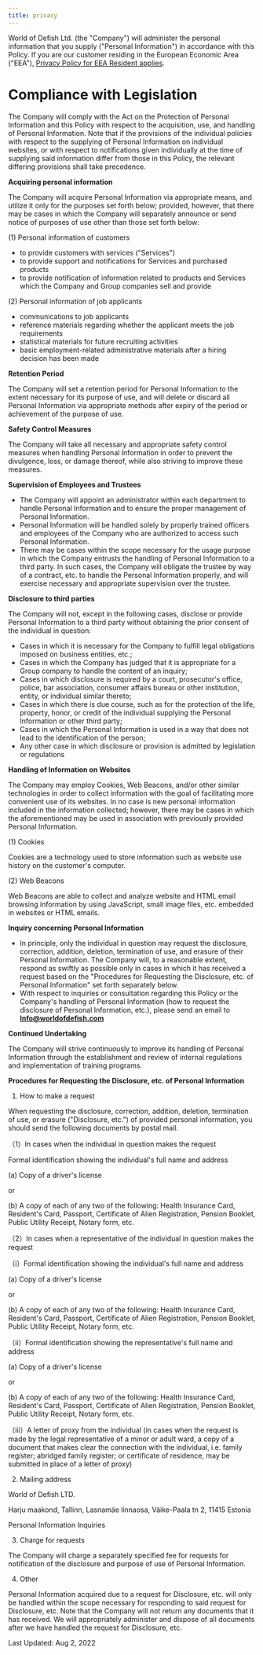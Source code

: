 ```yaml
---
title: privacy
---
```

<!--StartFragment-->

World of Defish Ltd. (the "Company") will administer the personal information that you supply ("Personal Information") in accordance with this Policy. If you are our customer residing in the European Economic Area ("EEA"), [Privacy Policy for EEA Resident applies](https://translate.google.com.ua/). 

# Compliance with Legislation

 The Company will comply with the Act on the Protection of Personal Information and this Policy with respect to the acquisition, use, and handling of Personal Information. Note that if the provisions of the individual policies with respect to the supplying of Personal Information on individual websites, or with respect to notifications given individually at the time of supplying said information differ from those in this Policy, the relevant differing provisions shall take precedence.

**Acquiring personal information** 

The Company will acquire Personal Information via appropriate means, and utilize it only for the purposes set forth below; provided, however, that there may be cases in which the Company will separately announce or send notice of purposes of use other than those set forth below: 

(1) Personal information of customers

* to provide customers with services ("Services")
* to provide support and notifications for Services and purchased products
* to provide notification of information related to products and Services which the Company and Group companies sell and provide



(2) Personal information of job applicants 

* communications to job applicants 
* reference materials regarding whether the applicant meets the job requirements
* statistical materials for future recruiting activities
* basic employment-related administrative materials after a hiring decision has been made



**Retention Period** 

The Company will set a retention period for Personal Information to the extent necessary for its purpose of use, and will delete or discard all Personal Information via appropriate methods after expiry of the period or achievement of the purpose of use. 

**Safety Control Measures** 

The Company will take all necessary and appropriate safety control measures when handling Personal Information in order to prevent the divulgence, loss, or damage thereof, while also striving to improve these measures. 

**Supervision of Employees and Trustees** 

* The Company will appoint an administrator within each department to handle Personal Information and to ensure the proper management of Personal Information. 
* Personal Information will be handled solely by properly trained officers and employees of the Company who are authorized to access such Personal Information.
* There may be cases within the scope necessary for the usage purpose in which the Company entrusts the handling of Personal Information to a third party. In such cases, the Company will obligate the trustee by way of a contract, etc. to handle the Personal Information properly, and will exercise necessary and appropriate supervision over the trustee.



**Disclosure to third parties** 

The Company will not, except in the following cases, disclose or provide Personal Information to a third party without obtaining the prior consent of the individual in question:

* Cases in which it is necessary for the Company to fulfill legal obligations imposed on business entities, etc.;
* Cases in which the Company has judged that it is appropriate for a Group company to handle the content of an inquiry;
* Cases in which disclosure is required by a court, prosecutor's office, police, bar association, consumer affairs bureau or other institution, entity, or individual similar thereto;
* Cases in which there is due course, such as for the protection of the life, property, honor, or credit of the individual supplying the Personal Information or other third party;
* Cases in which the Personal Information is used in a way that does not lead to the identification of the person;
* Any other case in which disclosure or provision is admitted by legislation or regulations



**Handling of Information on Websites** 

The Company may employ Cookies, Web Beacons, and/or other similar technologies in order to collect information with the goal of facilitating more convenient use of its websites. In no case is new personal information included in the information collected; however, there may be cases in which the aforementioned may be used in association with previously provided Personal Information.

(1) Cookies 

Cookies are a technology used to store information such as website use history on the customer's computer. 

(2) Web Beacons 

Web Beacons are able to collect and analyze website and HTML email browsing information by using JavaScript, small image files, etc. embedded in websites or HTML emails. 

**Inquiry concerning Personal Information** 

* In principle, only the individual in question may request the disclosure, correction, addition, deletion, termination of use, and erasure of their Personal Information. The Company will, to a reasonable extent, respond as swiftly as possible only in cases in which it has received a request based on the "Procedures for Requesting the Disclosure, etc. of Personal Information" set forth separately below.
* With respect to inquiries or consultation regarding this Policy or the Company's handling of Personal Information (how to request the disclosure of Personal Information, etc.), please send an email to **Info@worldofdefish.com**



**Continued Undertaking** 

The Company will strive continuously to improve its handling of Personal Information through the establishment and review of internal regulations and implementation of training programs. 

**Procedures for Requesting the Disclosure, etc. of Personal Information** 

1. How to make a request 

When requesting the disclosure, correction, addition, deletion, termination of use, or erasure ("Disclosure, etc.") of provided personal information, you should send the following documents by postal mail. 

（1）In cases when the individual in question makes the request 

Formal identification showing the individual's full name and address 

(a) Copy of a driver's license 

or

(b) A copy of each of any two of the following: Health Insurance Card, Resident's Card, Passport, Certificate of Alien Registration, Pension Booklet, Public Utility Receipt, Notary form, etc. 

（2）In cases when a representative of the individual in question makes the request 

（i）Formal identification showing the individual's full name and address 

(a) Copy of a driver's license

 or 

(b) A copy of each of any two of the following: Health Insurance Card, Resident's Card, Passport, Certificate of Alien Registration, Pension Booklet, Public Utility Receipt, Notary form, etc. 

（ii）Formal identification showing the representative's full name and address

 (a) Copy of a driver's license

 or

 (b) A copy of each of any two of the following: Health Insurance Card, Resident's Card, Passport, Certificate of Alien Registration, Pension Booklet, Public Utility Receipt, Notary form, etc. 

（iii）A letter of proxy from the individual (in cases when the request is made by the legal representative of a minor or adult ward, a copy of a document that makes clear the connection with the individual, i.e. family register; abridged family register; or certificate of residence, may be submitted in place of a letter of proxy) 

2. Mailing address 

World of Defish LTD. 

Harju maakond, Tallinn, Lasnamäe linnaosa, Väike-Paala tn 2, 11415 Estonia 

Personal Information Inquiries 

3. Charge for requests 

The Company will charge a separately specified fee for requests for notification of the disclosure and purpose of use of Personal Information. 

4. Other 

Personal Information acquired due to a request for Disclosure, etc. will only be handled within the scope necessary for responding to said request for Disclosure, etc. Note that the Company will not return any documents that it has received. We will appropriately administer and dispose of all documents after we have handled the request for Disclosure, etc. 

Last Updated: Aug 2, 2022

<!--EndFragment-->